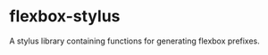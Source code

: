 flexbox-stylus
==============

A stylus library containing functions for generating flexbox prefixes.
